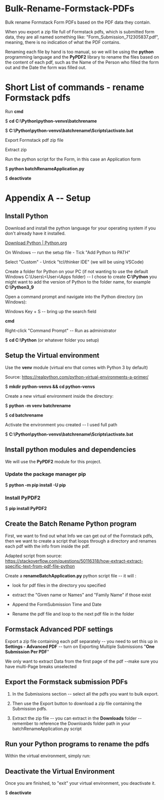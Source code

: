 # Bulk-Rename-Formstack-PDFs
Bulk rename Formstack Form PDFs based on the PDF data they contain.

When you export a zip file full of Formstack pdfs, which is submitted
form data, they are all named something like:
"Form_Submission_712305837.pdf", meaning, there is no indication of what
the PDF contains.

Renaming each file by hand is too manual, so we will be using the
**python** programming language and the **PyPDF2** library to rename the
files based on the content of each pdf, such as the Name of the Person
who filled the form out and the Date the form was filled out.

# Short List of commands - rename Formstack pdfs

Run **cmd**

\$ **cd** **C:\\Python\\python-venvs\\batchrename**

\$ **C:\\Python\\python-venvs\\batchrename\\Scripts\\activate.bat**

Export Formstack pdf zip file

Extract zip

Run the python script for the Form, in this case an Application form

\$ **python batchRenameApplication.py**

\$ **deactivate**

# Appendix A -- Setup

## Install Python

Download and install the python language for your operating system if
you don't already have it installed.

[Download Python \| Python.org](https://www.python.org/downloads/)

On Windows -- run the setup file - Tick \"Add Python to PATH\"

Select \"Custom\" - Untick \"tcl/thinker IDE\" (we will be using VSCode)

Create a folder for Python on your PC (if not wanting to use the default
Windows C:\\Users\\\<User\>\\Apps folder) -- I chose to create
**C:\\Python** you might want to add the version of Python to the folder
name, for example **C:\\Python3_9**

Open a command prompt and navigate into the Python directory (on
Windows):

Windows Key + S -- bring up the search field

**cmd**

Right-click "Command Prompt" -- Run as administrator

\$ **cd C:\\Python** (or whatever folder you setup)

## Setup the Virtual environment

Use the **venv** module (virtual env that comes with Python 3 by
default)

Source: <https://realpython.com/python-virtual-environments-a-primer/>

\$ **mkdir python-venvs && cd python-venvs**

Create a new virtual environment inside the directory:

\$ **python -m venv batchrename**

\$ **cd batchrename**

Activate the environment you created -- I used full path

\$ **C:\\Python\\python-venvs\\batchrename\\Scripts\\activate.bat**

## Install python modules and dependencies

We will use the **PyPDF2** module for this project.

### Update the package manager pip

\$ **python -m pip install -U pip**

### Install PyPDF2

\$ **pip install PyPDF2**

## Create the Batch Rename Python program

First, we want to find out what Info we can get out of the Formstack
pdfs, then we want to create a script that loops through a directory and
renames each pdf with the info from inside the pdf.

Adapted script from source:
<https://stackoverflow.com/questions/50116318/how-extract-extract-specific-text-from-pdf-file-python>

Create a **renameBatchApplication.py** python script file -- it will :

-   look for pdf files in the directory you specified

-   extract the "Given name or Names" and "Family Name" if those exist

-   Append the FormSubmission Time and Date

-   Rename the pdf file and loop to the next pdf file in the folder

## Formstack Advanced PDF settings

Export a zip file containing each pdf separately -- you need to set this
up in **Settings - Advanced PDF** -- turn on Exporting Multiple
Submissions "**One Submission Per PDF**"

We only want to extract Data from the first page of the pdf --make sure
you have multi-Page breaks unselected

## Export the Formstack submission PDFs

1.  In the Submissions section -- select all the pdfs you want to bulk export. 

2.  Then use the Export button to download a zip file containing the Submission pdfs.

3.  Extract the zip file -- you can extract in the **Downloads** folder
    -- remember to reference the Downloards folder path in your batchRenameApplication.py script

## Run your Python programs to rename the pdfs

Within the virtual environment, simply run:

## Deactivate the Virtual Environment

Once you are finished, to "exit" your virtual environment, you
deactivate it.

\$ **deactivate**

